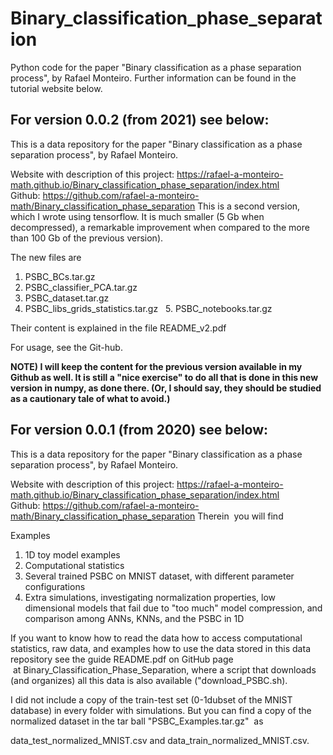 # Binary_classification_phase_separation
Python code for the paper "Binary classification as a phase separation process", by Rafael Monteiro. Further information can be found in the tutorial website below.

## For version 0.0.2 (from 2021) see below:

This is a data repository for the paper "Binary classification as a phase separation process", by Rafael Monteiro.

Website with description of this project: https://rafael-a-monteiro-math.github.io/Binary_classification_phase_separation/index.html
Github: https://github.com/rafael-a-monteiro-math/Binary_classification_phase_separation
This is a second version, which I wrote using tensorflow. It is much smaller (5 Gb when decompressed), a remarkable improvement when compared to the more than 100 Gb of the previous version).

The new files are 

  1. PSBC_BCs.tar.gz
  2. PSBC_classifier_PCA.tar.gz
  3. PSBC_dataset.tar.gz
  4. PSBC_libs_grids_statistics.tar.gz
  5. PSBC_notebooks.tar.gz
  
Their content is explained in the file README_v2.pdf

For usage, see the Git-hub. 

**NOTE) I will keep the content for the previous version available in my Github as well. It is still a "nice exercise" to do all that is done in this new version in numpy, as done there. (Or, I should say, they should be studied as a cautionary tale of what to avoid.)**



## For version 0.0.1 (from 2020) see below:

This is a data repository for the paper "Binary classification as a phase separation process", by Rafael Monteiro.

Website with description of this project: https://rafael-a-monteiro-math.github.io/Binary_classification_phase_separation/index.html
Github: https://github.com/rafael-a-monteiro-math/Binary_classification_phase_separation
Therein  you will find

  Examples
  1. 1D toy model examples
  2. Computational statistics
  3. Several trained PSBC on MNIST dataset, with different parameter configurations
  4. Extra simulations, investigating normalization properties, low dimensional models that fail due to "too much" model compression, and comparison among ANNs, KNNs, and the PSBC in 1D


If you want to know how to read the data how to access computational statistics, raw data, and examples how to use the data stored in this data repository see the guide README.pdf on GitHub page  at Binary_Classification_Phase_Separation, where a script that downloads (and organizes) all this data is also available ("download_PSBC.sh).

I did not include a copy of the train-test set (0-1dubset of the MNIST database) in every folder with simulations. But you can find a copy of the normalized dataset in the tar ball "PSBC_Examples.tar.gz"  as

data_test_normalized_MNIST.csv and data_train_normalized_MNIST.csv.

